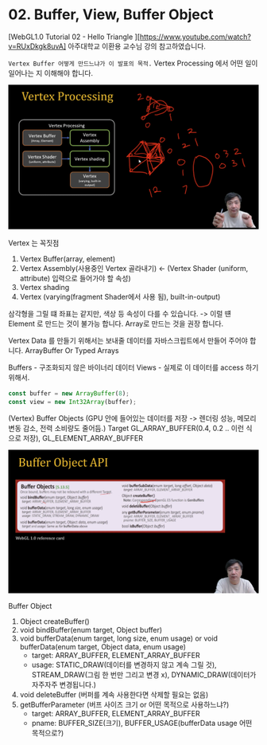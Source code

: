 # 02. Buffer, View, Buffer Object 

[WebGL1.0 Tutorial 02 - Hello Triangle ][https://www.youtube.com/watch?v=RUxDkgk8uvA] 아주대학교 이환용 교수님 강의 참고하였습니다.

`Vertex Buffer 어떻게 만드느냐가 이 발표의 목적.`
Vertex Processing 에서 어떤 일이 일어나는 지 이해해야 합니다.

![이미지1](../image/02/01.png)

Vertex 는 꼭짓점

1. Vertex Buffer(array, element)
2. Vertex Assembly(사용중인 Vertex 골라내기) <- (Vertex Shader (uniform, attribute) 입력으로 들어가야 할 속성)
3. Vertex shading
4. Vertex (varying(fragment Shader에서 사용 됨), built-in-output)

삼각형을 그릴 떄 좌표는 같지만, 색상 등 속성이 다를 수 있습니다. -> 이럴 떈 Element 로 만드는 것이 불가능 합니다.
Array로 만드는 것을 권장 합니다.

Vertex Data 를 만들기 위해서는 보내줄 데이터를 자바스크립트에서 만들어 주어야 합니다.
ArrayBuffer Or Typed Arrays 

Buffers - 구조화되지 않은 바이너리 데이터
Views - 실제로 이 데이터를 access 하기 위해서. 
 
``` javascript
const buffer = new ArrayBuffer(8);
const view = new Int32Array(buffer);
```
(Vertex) Buffer Objects (GPU 안에 들어있는 데이터를 저장 -> 렌더링 성능, 메모리 변동 감소, 전력 소비량도 줄어듬.)
    Target GL_ARRAY_BUFFER(0.4, 0.2 .. 이런 식으로 저장), GL_ELEMENT_ARRAY_BUFFER


![이미지2](./image/02/02.png)

Buffer Object 

1. Object createBuffer() 
2. void bindBuffer(enum target, Object buffer)
3. void bufferData(enum target, long size, enum usage)  or void bufferData(enum target, Object data, enum usage)
    - target: ARRAY_BUFFER, ELEMENT_ARRAY_BUFFER 
    - usage: STATIC_DRAW(데이터를 변경하지 않고 계속 그릴 것), STREAM_DRAW(그림 한 번만 그리고 변경 x), DYNAMIC_DRAW(데이터가 자주자주 변경됩니다.)
4. void deleteBuffer (버퍼를 계속 사용한다면 삭제할 필요는 없음)
5. getBufferParameter (버프 사이즈 크기 or 어떤 목적으로 사용하느냐?)
    - target: ARRAY_BUFFER, ELEMENT_ARRAY_BUFFER
    - pname: BUFFER_SIZE(크기), BUFFER_USAGE(bufferData usage 어떤 목적으로?)
  


